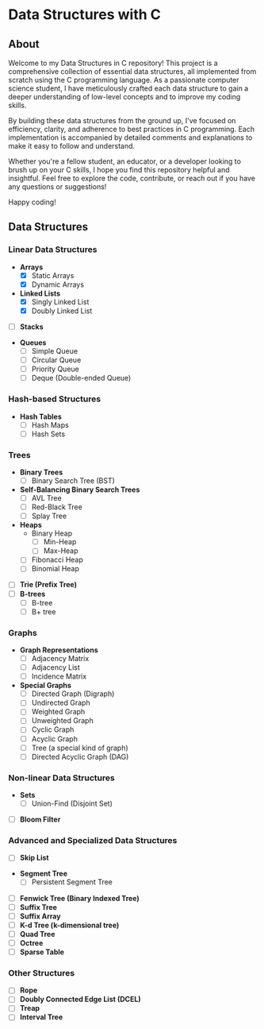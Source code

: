 # Data Structures with C

## About

Welcome to my Data Structures in C repository! This project is a comprehensive collection of essential data structures, all implemented from scratch using the C programming language. As a passionate computer science student, I have meticulously crafted each data structure to gain a deeper understanding of low-level concepts and to improve my coding skills.

By building these data structures from the ground up, I've focused on efficiency, clarity, and adherence to best practices in C programming. Each implementation is accompanied by detailed comments and explanations to make it easy to follow and understand.

Whether you're a fellow student, an educator, or a developer looking to brush up on your C skills, I hope you find this repository helpful and insightful. Feel free to explore the code, contribute, or reach out if you have any questions or suggestions!

Happy coding!


## Data Structures


### Linear Data Structures
    
- **Arrays**
    - [X] Static Arrays
    - [X] Dynamic Arrays
- **Linked Lists**
    - [X] Singly Linked List
    - [X] Doubly Linked List
- [ ] **Stacks**
- **Queues**
    - [ ] Simple Queue
    - [ ] Circular Queue
    - [ ] Priority Queue
    - [ ] Deque (Double-ended Queue)

### Hash-based Structures

- **Hash Tables**
    - [ ] Hash Maps
    - [ ] Hash Sets

### Trees

- **Binary Trees**
    - [ ] Binary Search Tree (BST)
- **Self-Balancing Binary Search Trees**
    - [ ] AVL Tree
    - [ ] Red-Black Tree
    - [ ] Splay Tree
- **Heaps**
    - Binary Heap
        - [ ] Min-Heap
        - [ ] Max-Heap
    - [ ] Fibonacci Heap
    - [ ] Binomial Heap
- [ ] **Trie (Prefix Tree)**
- [ ] **B-trees**
    - [ ] B-tree
    - [ ] B+ tree

### Graphs

- **Graph Representations**
    - [ ] Adjacency Matrix
    - [ ] Adjacency List
    - [ ] Incidence Matrix
- **Special Graphs**
    - [ ] Directed Graph (Digraph)
    - [ ] Undirected Graph
    - [ ] Weighted Graph
    - [ ] Unweighted Graph
    - [ ] Cyclic Graph
    - [ ] Acyclic Graph
    - [ ] Tree (a special kind of graph)
    - [ ] Directed Acyclic Graph (DAG)

### Non-linear Data Structures

- **Sets**
    - [ ] Union-Find (Disjoint Set)
- [ ] **Bloom Filter**

### Advanced and Specialized Data Structures

- [ ] **Skip List**
- **Segment Tree**
    - [ ] Persistent Segment Tree
- [ ] **Fenwick Tree (Binary Indexed Tree)**
- [ ] **Suffix Tree**
- [ ] **Suffix Array**
- [ ] **K-d Tree (k-dimensional tree)**
- [ ] **Quad Tree**
- [ ] **Octree**
- [ ] **Sparse Table**

### Other Structures

- [ ] **Rope**
- [ ] **Doubly Connected Edge List (DCEL)**
- [ ] **Treap**
- [ ] **Interval Tree**
